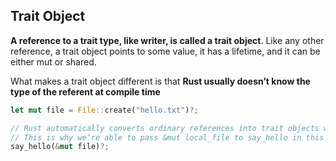 ## Trait Object

**A reference to a trait type, like writer, is called a trait object**. Like any other reference, a trait object points to some value, it has a lifetime, and it can be either mut or shared.

What makes a trait object different is that **Rust usually doesn’t know the type of the referent at compile time**

```rust
let mut file = File::create("hello.txt")?;

// Rust automatically converts ordinary references into trait objects when needed.
// This is why we’re able to pass &mut local_file to say_hello in this example:
say_hello(&mut file)?;
```
